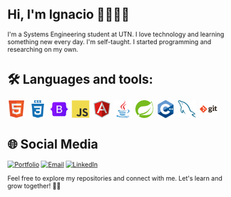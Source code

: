<h1>Hi, I'm Ignacio 👋👨🏽‍💻</h1>

I'm a Systems Engineering student at UTN. I love technology and learning something new every day. I'm self-taught. I started programming and researching on my own.

<h1>🛠️ Languages and tools:</h1>

<div align="left">
        <img src="https://github.com/devicons/devicon/blob/master/icons/html5/html5-original.svg" title="HTML5" alt="HTML" width="40" height="40"/>&nbsp;
        <img src="https://github.com/devicons/devicon/blob/master/icons/css3/css3-plain-wordmark.svg"  title="CSS3" alt="CSS" width="40" height="40"/>&nbsp;
        <img src="https://github.com/devicons/devicon/blob/master/icons/bootstrap/bootstrap-original.svg" title="Bootstrap" alt="Bootstrap" width="40" height="40"/>&nbsp;
        <img src="https://github.com/devicons/devicon/blob/master/icons/javascript/javascript-original.svg" title="JavaScript" alt="JavaScript" width="40" height="40"/>&nbsp;
        <img src="https://github.com/devicons/devicon/blob/master/icons/angularjs/angularjs-original.svg" title="Angular" alt="Angular" width="40" height="40"/>&nbsp;
        <img src="https://github.com/devicons/devicon/blob/master/icons/java/java-original.svg" title="Java" alt="Java" width="40" height="40"/>&nbsp;
        <img src="https://github.com/devicons/devicon/blob/master/icons/spring/spring-original.svg" title="Spring" alt="Spring" width="40" height="40">&nbsp;
        <img src="https://github.com/devicons/devicon/blob/master/icons/cplusplus/cplusplus-original.svg" title="C++" alt="C++" width="40" height="40"/>&nbsp;
        <img src="https://github.com/devicons/devicon/blob/master/icons/mysql/mysql-original.svg" title="MySQL" alt="MySQL" width="40" height="40"/>&nbsp;
        <img src="https://github.com/devicons/devicon/blob/master/icons/git/git-original-wordmark.svg" title="Git" alt="Git" width="40" height="40"/>&nbsp;
</div>
      
<h1>🌐 Social Media</h1>

[![Portfolio](https://img.shields.io/badge/Portfolio-visit-black?style=flat-square)](https://portfolio-ignacio-castro.web.app/)
[![Email](https://img.shields.io/badge/Email-white?logo=gmail)](mailto:ignaciocastroplanas@gmail.com) 
[![LinkedIn](https://img.shields.io/badge/LinkedIn-%230077B5.svg?logo=linkedin&logoColor=white)](https://www.linkedin.com/in/ignacio-castro-p/) 

Feel free to explore my repositories and connect with me. Let's learn and grow together! 🚀✨

